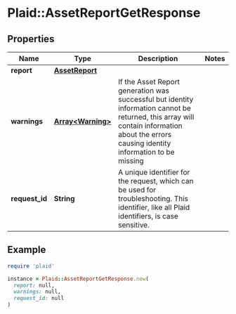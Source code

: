 # Plaid::AssetReportGetResponse

## Properties

| Name | Type | Description | Notes |
| ---- | ---- | ----------- | ----- |
| **report** | [**AssetReport**](AssetReport.md) |  |  |
| **warnings** | [**Array&lt;Warning&gt;**](Warning.md) | If the Asset Report generation was successful but identity information cannot be returned, this array will contain information about the errors causing identity information to be missing |  |
| **request_id** | **String** | A unique identifier for the request, which can be used for troubleshooting. This identifier, like all Plaid identifiers, is case sensitive. |  |

## Example

```ruby
require 'plaid'

instance = Plaid::AssetReportGetResponse.new(
  report: null,
  warnings: null,
  request_id: null
)
```

